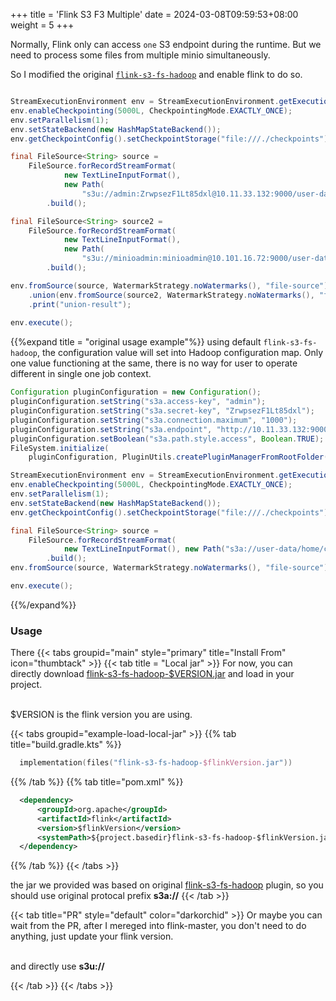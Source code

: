 +++
title = 'Flink S3 F3 Multiple'
date = 2024-03-08T09:59:53+08:00
weight = 5
+++

Normally, Flink only can access `one` S3 endpoint during the runtime. But we need to process some files from multiple minio simultaneously.

So I modified the original [`flink-s3-fs-hadoop`](https://github.com/apache/flink/tree/master/flink-filesystems/flink-s3-fs-hadoop) and enable flink to do so.

```java

StreamExecutionEnvironment env = StreamExecutionEnvironment.getExecutionEnvironment();
env.enableCheckpointing(5000L, CheckpointingMode.EXACTLY_ONCE);
env.setParallelism(1);
env.setStateBackend(new HashMapStateBackend());
env.getCheckpointConfig().setCheckpointStorage("file:///./checkpoints");

final FileSource<String> source =
    FileSource.forRecordStreamFormat(
            new TextLineInputFormat(),
            new Path(
                "s3u://admin:ZrwpsezF1Lt85dxl@10.11.33.132:9000/user-data/home/conti/2024-02-08--10"))
        .build();

final FileSource<String> source2 =
    FileSource.forRecordStreamFormat(
            new TextLineInputFormat(),
            new Path(
                "s3u://minioadmin:minioadmin@10.101.16.72:9000/user-data/home/conti"))
        .build();

env.fromSource(source, WatermarkStrategy.noWatermarks(), "file-source")
    .union(env.fromSource(source2, WatermarkStrategy.noWatermarks(), "file-source2"))
    .print("union-result");
    
env.execute();
```


{{%expand title = "original usage example"%}}
using default  `flink-s3-fs-hadoop`, the configuration value will set into Hadoop configuration map.
Only one value functioning at the same, there is no way for user to operate different in single one job context.

```java 
Configuration pluginConfiguration = new Configuration();
pluginConfiguration.setString("s3a.access-key", "admin");
pluginConfiguration.setString("s3a.secret-key", "ZrwpsezF1Lt85dxl");
pluginConfiguration.setString("s3a.connection.maximum", "1000");
pluginConfiguration.setString("s3a.endpoint", "http://10.11.33.132:9000");
pluginConfiguration.setBoolean("s3a.path.style.access", Boolean.TRUE);
FileSystem.initialize(
    pluginConfiguration, PluginUtils.createPluginManagerFromRootFolder(pluginConfiguration));

StreamExecutionEnvironment env = StreamExecutionEnvironment.getExecutionEnvironment();
env.enableCheckpointing(5000L, CheckpointingMode.EXACTLY_ONCE);
env.setParallelism(1);
env.setStateBackend(new HashMapStateBackend());
env.getCheckpointConfig().setCheckpointStorage("file:///./checkpoints");

final FileSource<String> source =
    FileSource.forRecordStreamFormat(
            new TextLineInputFormat(), new Path("s3a://user-data/home/conti/2024-02-08--10"))
        .build();
env.fromSource(source, WatermarkStrategy.noWatermarks(), "file-source").print();

env.execute();
```
{{%/expand%}}


### Usage

There
{{< tabs groupid="main" style="primary" title="Install From" icon="thumbtack" >}}
{{< tab title = "Local jar" >}}
For now, you can directly download <a href="">flink-s3-fs-hadoop-$VERSION.jar</a> and load in your project.

</br><a>$VERSION</a> is the flink version you are using.

  {{< tabs groupid="example-load-local-jar" >}}
  {{% tab title="build.gradle.kts" %}}
  ```kotlin
    implementation(files("flink-s3-fs-hadoop-$flinkVersion.jar"))
  ```
  {{% /tab %}}
    {{% tab title="pom.xml" %}}
  ```xml
    <dependency>
        <groupId>org.apache</groupId>
        <artifactId>flink</artifactId>
        <version>$flinkVersion</version>
        <systemPath>${project.basedir}flink-s3-fs-hadoop-$flinkVersion.jar</systemPath>
    </dependency>
  ```
  {{% /tab %}}
  {{< /tabs >}}

the jar we provided was based on original <a href="https://github.com/apache/flink/tree/master/flink-filesystems/flink-s3-fs-hadoop">flink-s3-fs-hadoop</a> plugin, so you should use original protocal prefix <b>s3a://</b>
{{< /tab >}}

{{< tab title="PR" style="default" color="darkorchid" >}}
Or maybe you can wait from the PR, after I mereged into flink-master, you don't need to do anything, just update your flink version.

<br> and directly use <b>s3u://</b>

    
{{< /tab >}}
{{< /tabs >}}